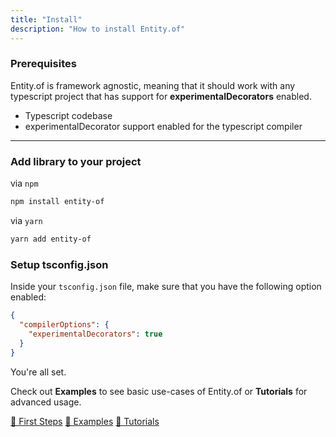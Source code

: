 ```yaml
---
title: "Install"
description: "How to install Entity.of"
---
```

### Prerequisites

Entity.of is framework agnostic, meaning that it should work with any typescript project that has support for **experimentalDecorators** enabled.

- Typescript codebase
- experimentalDecorator support enabled for the typescript compiler
---

### Add library to your project
via `npm`
```bash
npm install entity-of
```

via `yarn`
```bash
yarn add entity-of
```

### Setup tsconfig.json

Inside your `tsconfig.json` file, make sure that you have the following option enabled:

```json
{
  "compilerOptions": {
    "experimentalDecorators": true
  }
}
```
You're all set.

Check out **Examples** to see basic use-cases of Entity.of or **Tutorials** for advanced usage.
<div class="hot-link-group">
  <a href="/en/first-steps" class="hot-link">🤌 First Steps</a>
  <a href="/en/examples" class="hot-link">🤟 Examples</a>
  <a href="/en/tutorials" class="hot-link">👀 Tutorials</a>
</div>